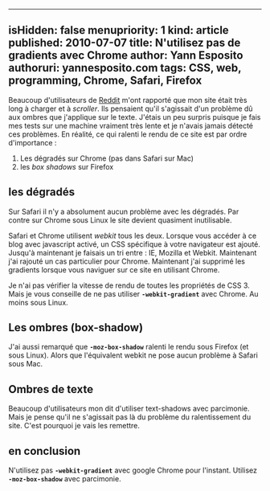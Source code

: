 -----
isHidden:       false
menupriority:   1
kind:           article
published: 2010-07-07
title: N'utilisez pas de gradients avec Chrome
author: Yann Esposito
authoruri: yannesposito.com
tags:  CSS, web, programming, Chrome, Safari, Firefox
-----

Beaucoup d'utilisateurs de [Reddit](http://reddit.com) m'ont rapporté que mon site était très long à charger et à *scroller*.
Ils pensaient qu'il s'agissait d'un problème dû aux ombres que j'applique sur le texte.
J'étais un peu surpris puisque je fais mes tests sur une machine vraiment très lente et je n'avais jamais détecté ces problèmes.
En réalité, ce qui ralenti le rendu de ce site est par ordre d'importance :

1. Les dégradés sur Chrome (pas dans Safari sur Mac)
2. les *box shadows* sur Firefox

## les dégradés

Sur Safari il n'y a absolument aucun problème avec les dégradés. Par contre sur Chrome sous Linux le site devient quasiment inutilisable.

Safari et Chrome utilisent *webkit* tous les deux. Lorsque vous accéder à ce blog avec javascript activé, un CSS spécifique à votre navigateur est ajouté. Jusqu'à maintenant je faisais un tri entre : IE, Mozilla et Webkit. Maintenant j'ai rajouté un cas particulier pour Chrome.
Maintenant j'ai supprimé les gradients lorsque vous naviguer sur ce site en utilisant Chrome.

Je n'ai pas vérifier la vitesse de rendu de toutes les propriétés de CSS 3. Mais je vous conseille de ne pas utiliser **`-webkit-gradient`** avec Chrome. Au moins sous Linux.

## Les ombres (box-shadow)

J'ai aussi remarqué que **`-moz-box-shadow`** ralenti le rendu sous Firefox (et sous Linux). Alors que l'équivalent webkit ne pose aucun problème à Safari sous Mac.

## Ombres de texte

Beaucoup d'utilisateurs mon dit d'utiliser text-shadows avec parcimonie. Mais je pense qu'il ne s'agissait pas là du problème du ralentissement du site. C'est pourquoi je vais les remettre.

## en conclusion

N'utilisez pas **`-webkit-gradient`** avec google Chrome pour l'instant.
Utilisez **`-moz-box-shadow`** avec parcimonie.
